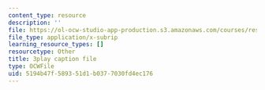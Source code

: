 ```yaml
---
content_type: resource
description: ''
file: https://ol-ocw-studio-app-production.s3.amazonaws.com/courses/res-18-009-learn-differential-equations-up-close-with-gilbert-strang-and-cleve-moler-fall-2015/5194b47f589351d1b0377030fd4ec176_9TQCKWWAVjM.vtt
file_type: application/x-subrip
learning_resource_types: []
resourcetype: Other
title: 3play caption file
type: OCWFile
uid: 5194b47f-5893-51d1-b037-7030fd4ec176
---
```

